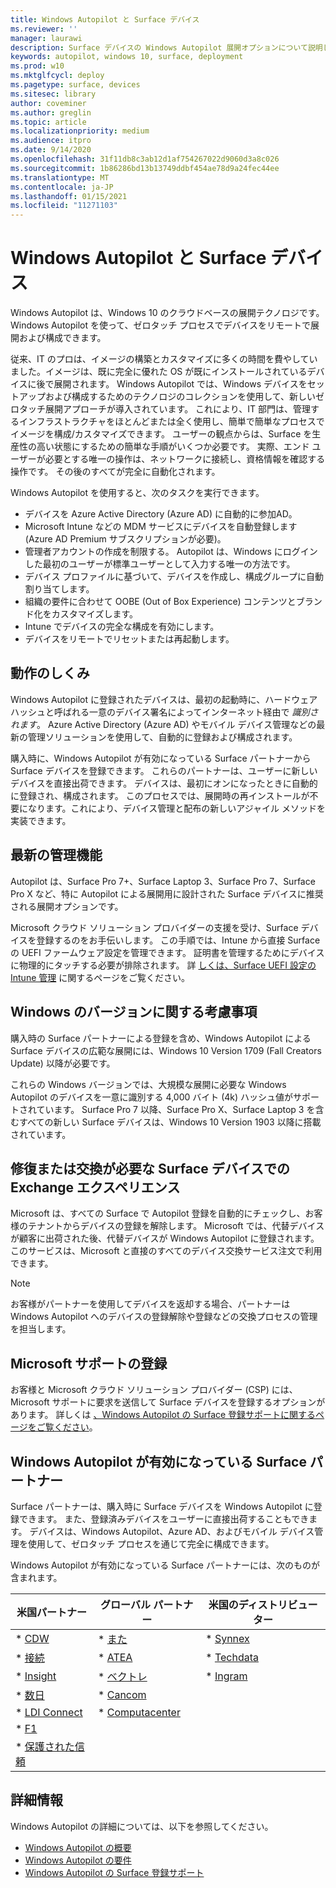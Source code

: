 ```yaml
---
title: Windows Autopilot と Surface デバイス
ms.reviewer: ''
manager: laurawi
description: Surface デバイスの Windows Autopilot 展開オプションについて説明します。
keywords: autopilot, windows 10, surface, deployment
ms.prod: w10
ms.mktglfcycl: deploy
ms.pagetype: surface, devices
ms.sitesec: library
author: coveminer
ms.author: greglin
ms.topic: article
ms.localizationpriority: medium
ms.audience: itpro
ms.date: 9/14/2020
ms.openlocfilehash: 31f11db8c3ab12d1af754267022d9060d3a8c026
ms.sourcegitcommit: 1b86286bd13b13749ddbf454ae78d9a24fec44ee
ms.translationtype: MT
ms.contentlocale: ja-JP
ms.lasthandoff: 01/15/2021
ms.locfileid: "11271103"
---
```

# Windows Autopilot と Surface デバイス

Windows Autopilot は、Windows 10 のクラウドベースの展開テクノロジです。 Windows Autopilot を使って、ゼロタッチ プロセスでデバイスをリモートで展開および構成できます。

従来、IT のプロは、イメージの構築とカスタマイズに多くの時間を費やしていました。イメージは、既に完全に優れた OS が既にインストールされているデバイスに後で展開されます。 Windows Autopilot では、Windows デバイスをセットアップおよび構成するためのテクノロジのコレクションを使用して、新しいゼロタッチ展開アプローチが導入されています。 これにより、IT 部門は、管理するインフラストラクチャをほとんどまたは全く使用し、簡単で簡単なプロセスでイメージを構成/カスタマイズできます。 ユーザーの観点からは、Surface を生産性の高い状態にするための簡単な手順がいくつか必要です。 実際、エンド ユーザーが必要とする唯一の操作は、ネットワークに接続し、資格情報を確認する操作です。 その後のすべてが完全に自動化されます。

Windows Autopilot を使用すると、次のタスクを実行できます。

- デバイスを Azure Active Directory (Azure AD) に自動的に参加AD。
- Microsoft Intune などの MDM サービスにデバイスを自動登録します (Azure AD Premium サブスクリプションが必要)。
- 管理者アカウントの作成を制限する。 Autopilot は、Windows にログインした最初のユーザーが標準ユーザーとして入力する唯一の方法です。
- デバイス プロファイルに基づいて、デバイスを作成し、構成グループに自動割り当てします。
- 組織の要件に合わせて OOBE (Out of Box Experience) コンテンツとブランド化をカスタマイズします。
- Intune でデバイスの完全な構成を有効にします。
- デバイスをリモートでリセットまたは再起動します。

##  <a name="how-it-works"></a>動作のしくみ

Windows Autopilot に登録されたデバイスは、最初の起動時に、ハードウェア ハッシュと呼ばれる一意のデバイス署名によってインターネット経由で *識別されます*。 Azure Active Directory (Azure AD) やモバイル デバイス管理などの最新の管理ソリューションを使用して、自動的に登録および構成されます。

購入時に、Windows Autopilot が有効になっている Surface パートナーから Surface デバイスを登録できます。 これらのパートナーは、ユーザーに新しいデバイスを直接出荷できます。 デバイスは、最初にオンになったときに自動的に登録され、構成されます。 このプロセスでは、展開時の再インストールが不要になります。これにより、デバイス管理と配布の新しいアジャイル メソッドを実装できます。

##  <a name="modern-management"></a>最新の管理機能

Autopilot は、Surface Pro 7+、Surface Laptop 3、Surface Pro 7、Surface Pro X など、特に Autopilot による展開用に設計された Surface デバイスに推奨される展開オプションです。

 Microsoft クラウド ソリューション プロバイダーの支援を受け、Surface デバイスを登録するのをお手伝いします。 この手順では、Intune から直接 Surface の UEFI ファームウェア設定を管理できます。 証明書を管理するためにデバイスに物理的にタッチする必要が排除されます。 詳 [しくは、Surface UEFI 設定の Intune 管理](surface-manage-dfci-guide.md) に関するページをご覧ください。

##  <a name="windows-version-considerations"></a>Windows のバージョンに関する考慮事項

購入時の Surface パートナーによる登録を含め、Windows Autopilot による Surface デバイスの広範な展開には、Windows 10 Version 1709 (Fall Creators Update) 以降が必要です。

これらの Windows バージョンでは、大規模な展開に必要な Windows Autopilot のデバイスを一意に識別する 4,000 バイト (4k) ハッシュ値がサポートされています。 Surface Pro 7 以降、Surface Pro X、Surface Laptop 3 を含むすべての新しい Surface デバイスは、Windows 10 Version 1903 以降に搭載されています。

##  <a name="exchange-experience-on-surface-devices-in-need-of-repair-or-replacement"></a>修復または交換が必要な Surface デバイスでの Exchange エクスペリエンス

Microsoft は、すべての Surface で Autopilot 登録を自動的にチェックし、お客様のテナントからデバイスの登録を解除します。  Microsoft では、代替デバイスが顧客に出荷された後、代替デバイスが Windows Autopilot に登録されます。 このサービスは、Microsoft と直接のすべてのデバイス交換サービス注文で利用できます。

> [!NOTE]
> お客様がパートナーを使用してデバイスを返却する場合、パートナーは Windows Autopilot へのデバイスの登録解除や登録などの交換プロセスの管理を担当します。

##  <a name="microsoft-support-registration"></a>Microsoft サポートの登録

お客様と Microsoft クラウド ソリューション プロバイダー (CSP) には、Microsoft サポートに要求を送信して Surface デバイスを登録するオプションがあります。 詳しくは [、Windows Autopilot の Surface 登録サポートに関するページをご覧ください](surface-autopilot-registration-support.md)。

##  <a name="surface-partners-enabled-for-windows-autopilot"></a>Windows Autopilot が有効になっている Surface パートナー

Surface パートナーは、購入時に Surface デバイスを Windows Autopilot に登録できます。 また、登録済みデバイスをユーザーに直接出荷することもできます。 デバイスは、Windows Autopilot、Azure AD、およびモバイル デバイス管理を使用して、ゼロタッチ プロセスを通じて完全に構成できます。

Windows Autopilot が有効になっている Surface パートナーには、次のものが含まれます。

| 米国パートナー | グローバル パートナー | 米国のディストリビューター |
|--------------|---------------|-------------------|
| * [CDW](https://www.cdw.com/) | * [また](https://www.also.com/ec/cms5/de_1010/1010_anbieter/microsoft/windows-autopilot/index.jsp) | * [Synnex](https://www.synnexcorp.com/us/microsoft/surface-autopilot/)  |
| * [接続](https://www.connection.com/brand/microsoft/microsoft-surface)   | * [ATEA](https://www.atea.com/) | * [Techdata](https://www.techdata.com/)  |
| * [Insight](https://www.insight.com/en_US/buy/partner/microsoft/surface/windows-autopilot.html)  | * [ベクトレ](https://www.bechtle.com/marken/microsoft/microsoft-windows-autopilot) | * [Ingram](https://go.microsoft.com/fwlink/p/?LinkID=2128954)   |
| * [数日](https://www.shi.com/Surface) | * [Cancom](https://www.cancom.de/) |    |
| * [LDI Connect](https://www.myldi.com/managed-it/)  | * [Computacenter](https://www.computacenter.com/uk) |    |
| * [F1](https://www.functiononeit.com/#empower)  |   |  |
| * [保護された信頼](https://go.microsoft.com/fwlink/p/?LinkID=2129005) | | | 

##  <a name="learn-more"></a>詳細情報

Windows Autopilot の詳細については、以下を参照してください。
- [Windows Autopilot の概要](https://docs.microsoft.com/windows/deployment/windows-autopilot/windows-10-autopilot)
- [Windows Autopilot の要件](https://docs.microsoft.com/windows/deployment/windows-autopilot/windows-autopilot-requirements)
- [Windows Autopilot の Surface 登録サポート](surface-autopilot-registration-support.md)